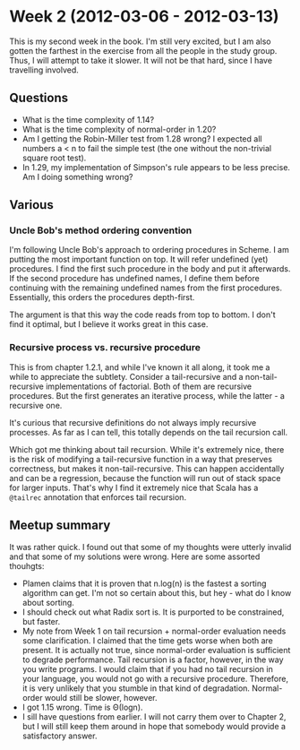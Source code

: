 # Week 2 (2012-03-06 - 2012-03-13)

This is my second week in the book. I'm still very excited, but I am also gotten the farthest in the exercise from all the people in the study group. Thus, I will attempt to take it slower. It will not be that hard, since I have travelling involved.

## Questions

* What is the time complexity of 1.14?
* What is the time complexity of normal-order in 1.20?
* Am I getting the Robin-Miller test from 1.28 wrong? I expected all numbers a < n to fail the simple test (the one without the non-trivial square root test).
* In 1.29, my implementation of Simpson's rule appears to be less precise. Am I doing something wrong?

## Various

### Uncle Bob's method ordering convention

I'm following Uncle Bob's approach to ordering procedures in Scheme. I am putting the most important function on top. It will refer undefined (yet) procedures. I find the first such procedure in the body and put it afterwards. If the second procedure has undefined names, I define them before continuing with the remaining undefined names from the first procedures. Essentially, this orders the procedures depth-first.

The argument is that this way the code reads from top to bottom. I don't find it optimal, but I believe it works great in this case.

### Recursive process vs. recursive procedure

This is from chapter 1.2.1, and while I've known it all along, it took me a while to appreciate the subtlety. Consider a tail-recursive and a non-tail-recursive implementations of factorial. Both of them are recursive procedures. But the first generates an iterative process, while the latter - a recursive one.

It's curious that recursive definitions do not always imply recursive processes. As far as I can tell, this totally depends on the tail recursion call.

Which got me thinking about tail recursion. While it's extremely nice, there is the risk of modifying a tail-recursive function in a way that preserves correctness, but makes it non-tail-recursive. This can happen accidentally and can be a regression, because the function will run out of stack space for larger inputs. That's why I find it extremely nice that Scala has a `@tailrec` annotation that enforces tail recursion.

## Meetup summary

It was rather quick. I found out that some of my thoughts were utterly invalid and that some of my solutions were wrong. Here are some assorted thouhgts:

* Plamen claims that it is proven that n.log(n) is the fastest a sorting algorithm can get. I'm not so certain about this, but hey - what do I know about sorting.
* I should check out what Radix sort is. It is purported to be constrained, but faster.
* My note from Week 1 on tail recursion + normal-order evaluation needs some clarification. I claimed that the time gets worse when both are present. It is actually not true, since normal-order evaluation is sufficient to degrade performance. Tail recursion is a factor, however, in the way you write programs. I would claim that if you had no tail recursion in your language, you would not go with a recursive procedure. Therefore, it is very unlikely that you stumble in that kind of degradation. Normal-order would still be slower, however.
* I got 1.15 wrong. Time is Θ(logn).
* I sill have questions from earlier. I will not carry them over to Chapter 2, but I will still keep them around in hope that somebody would provide a satisfactory answer.
